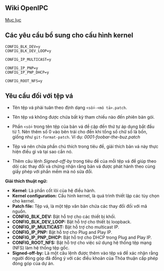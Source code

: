 ## Wiki OpenIPC
[Mục lục](../README.md)

Các yêu cầu bổ sung cho cấu hình kernel
------------------------------------------------

```
CONFIG_BLK_DEV=y
CONFIG_BLK_DEV_LOOP=y

CONFIG_IP_MULTICAST=y

CONFIG_IP_PNP=y
CONFIG_IP_PNP_DHCP=y

CONFIG_ROOT_NFS=y
```

## Yêu cầu đối với tệp vá

- Tên tệp vá phải tuân theo định dạng `<số>-<mô tả>.patch`.

- Tên tệp vá không được chứa bất kỳ tham chiếu nào đến phiên bản gói.

- Phần `<số>` trong tên tệp của bản vá đề cập đến thứ tự áp dụng bắt đầu từ 1. Nên thêm số 0 vào bên trái cho đến khi tổng số chữ số là bốn, giống như `git-format-patch`. Ví dụ: _0001-foobar-the-buz.patch_

- Tệp vá nên chứa phần chú thích trong tiêu đề, giải thích bản vá này thực hiện điều gì và tại sao cần nó.

- Thêm câu lệnh _Signed-off-by_ trong tiêu đề của mỗi tệp vá để giúp theo dõi các thay đổi và chứng nhận rằng bản vá được phát hành theo cùng giấy phép với phần mềm mà nó sửa đổi.


**Giải thích thuật ngữ:**

* **Kernel:** Là phần cốt lõi của hệ điều hành.
* **Kernel configuration:** Cấu hình kernel, là quá trình thiết lập các tùy chọn cho kernel.
* **Patch file:** Tệp vá, là một tệp văn bản chứa các thay đổi đối với mã nguồn.
* **CONFIG_BLK_DEV:** Bật hỗ trợ cho các thiết bị khối.
* **CONFIG_BLK_DEV_LOOP:** Bật hỗ trợ cho thiết bị loopback.
* **CONFIG_IP_MULTICAST:** Bật hỗ trợ cho multicast IP.
* **CONFIG_IP_PNP:** Bật hỗ trợ cho Plug and Play IP.
* **CONFIG_IP_PNP_DHCP:** Bật hỗ trợ cho DHCP trong Plug and Play IP.
* **CONFIG_ROOT_NFS:** Bật hỗ trợ cho việc sử dụng hệ thống tệp mạng (NFS) làm hệ thống tệp gốc.
* **Signed-off-by:**  Là một câu lệnh được thêm vào tệp vá để xác nhận rằng người đóng góp đã đồng ý với các điều khoản của Thỏa thuận cấp phép đóng góp của dự án.


